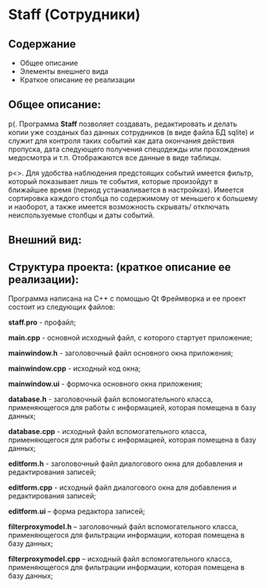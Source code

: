 # Staff (Сотрудники)
## Содержание
* Общее описание
* Элементы внешнего вида
* Краткое описание ее реализации

## Общее описание:
p(. Программа **Staff** позволяет создавать, редактировать и делать копии уже созданых баз данных сотрудников (в виде файла БД sqlite) и служит для контроля таких событий как дата окончания действия пропуска, дата следующего получения спецодежды или прохождения медосмотра и т.п. Отображаются все данные в виде таблицы.

p<>. Для удобства наблюдения предстоящих событий имеется фильтр, который показывает лишь те события, которые произойдут в ближайшее время (период устанавливается в настройках). Имеется сортировка каждого столбца по содержимому от меньшего к большему и наоборот, а также имеется возможность скрывать/ отключать неиспользуемые столбцы и даты событий.

## Внешний вид:

## Структура проекта: (краткое описание ее реализации):
Программа написана на C++ с помощью Qt Фреймворка и ее проект состоит из следующих файлов:

**staff.pro** - профайл;

**main.cpp** - основной исходный файл, с которого стартует приложение;

**mainwindow.h** - заголовочный файл основного окна приложения;

**mainwindow.cpp** - исходный код окна;

**mainwindow.ui** - формочка основного окна приложения;

**database.h** - заголовочный файл вспомогательного класса, применяющегося для работы с информацией, которая помещена в базу данных;

**database.cpp** - исходный файл вспомогательного класса, применяющегося для работы с информацией, которая помещена в базу данных;

**editform.h** - заголовочный файл диалогового окна для добавления и редактирования записей;

**editform.cpp** - исходный файл диалогового окна для добавления и редактирования записей;

**editform.ui** – форма редактора записей;

**filterproxymodel.h** – заголовочный файл вспомогательного класса, применяющегося для фильтрации информации, которая помещена в базу данных;

**filterproxymodel.cpp** – исходный файл вспомогательного класса, применяющегося для фильтрации информации, которая помещена в базу данных;
